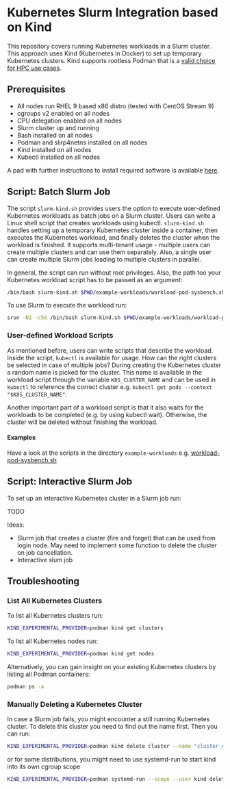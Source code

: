 # Kubernetes Slurm Integration based on Kind

This repository covers running Kubernetes workloads in a Slurm cluster. This approach uses Kind (Kubernetes in Docker) to set up temporary Kubernetes clusters. Kind supports rootless Podman that is a [valid choice for HPC use cases](https://www.redhat.com/en/blog/podman-paves-road-running-containerized-hpc-applications-exascale-supercomputers).

## Prerequisites

- All nodes run RHEL 9 based x86 distro (tested with CentOS Stream 9)
- cgroups v2 enabled on all nodes
- CPU delegation enabled on all nodes
- Slurm cluster up and running
- Bash installed on all nodes
- Podman and slirp4netns installed on all nodes
- Kind installed on all nodes
- Kubectl installed on all nodes

A pad with further instructions to install required software is available [here](https://pad.gwdg.de/9kSkGV-dTiyQ0kPdX50K0A?both#).

## Script: Batch Slurm Job
The script `slurm-kind.sh` provides users the option to execute user-defined Kubernetes workloads as batch jobs on a Slurm cluster.
Users can write a Linux shell script that creates workloads using kubectl.
`slurm-kind.sh` handles setting up a temporary Kubernetes cluster inside a container, 
then executes the Kubernetes workload, and finally deletes the cluster when the workload is finished.
It supports multi-tenant usage - multiple users can create multiple clusters and can use them separately. 
Also, a single user can create multiple Slurm jobs leading to multiple clusters in parallel.

In general, the script can run without root privileges. 
Also, the path too your Kubernetes workload script has to be passed as an argument:
```bash
/bin/bash slurm-kind.sh $PWD/example-workloads/workload-pod-sysbench.sh
```

To use Slurm to execute the workload run:
```bash
srun -N1 -c56 /bin/bash slurm-kind.sh $PWD/example-workloads/workload-pod-sysbench.sh
```

### User-defined Workload Scripts
As mentioned before, users can write scripts that describe the workload. Inside the script, `kubectl` is available for usage. 
How can the right clusters be selected in case of multiple jobs? 
During creating the Kubernetes cluster a random name is picked for the cluster. 
This name is available in the workload script through the variable `K8S_CLUSTER_NAME` and can be used in `kubectl` to reference the correct cluster e.g. `kubectl get pods --context "$K8S_CLUSTER_NAME"`. 

Another important part of a workload script is that it also waits for the workloads to be completed (e.g. by using kubectl wait). 
Otherwise, the cluster will be deleted without finishing the workload.

#### Examples
Have a look at the scripts in the directory `example-workloads` e.g. [workload-pod-sysbench.sh](example-workloads/workload-pod-sysbench.sh)

## Script: Interactive Slurm Job

To set up an interactive Kubernetes cluster in a Slurm job run:

TODO

Ideas:
- Slurm job that creates a cluster (fire and forget) that can be used from login node. 
May need to implement some function to delete the cluster on job cancellation.
- Interactive slum job
## Troubleshooting

### List All Kubernetes Clusters

To list all Kubernetes clusters run:
```bash
KIND_EXPERIMENTAL_PROVIDER=podman kind get clusters
```
To list all Kubernetes nodes run:
```bash
KIND_EXPERIMENTAL_PROVIDER=podman kind get nodes
```


Alternatively, you can gain insight on your existing Kubernetes clusters by listing all Podman containers:
```bash
podman ps -a
```

### Manually Deleting a Kubernetes Cluster 
In case a Slurm job fails, you might encounter a still running Kubernetes cluster. 
To delete this cluster you need to find out the name first.
Then you can run:
```bash
KIND_EXPERIMENTAL_PROVIDER=podman kind delete cluster --name "cluster_name"
```
or for some distributions, you might need to use systemd-run to start kind into its own cgroup scope
```bash
KIND_EXPERIMENTAL_PROVIDER=podman systemd-run --scope --user kind delete cluster --name "cluster_name"
```